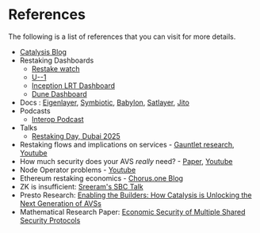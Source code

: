 # References

The following is a list of references that you can visit for more details.

- [Catalysis Blog](https://blog.catalysis.network)
- Restaking Dashboards
  - [Restake watch](https://restake.watch/)
  - [U--1](https://u--1.com/)
  - [Inception LRT Dashboard](https://inceptionlrt.com/restaking-explorer)
  - [Dune Dashboard](https://dune.com/blocklytics/ethereum-restaking)
- Docs :  [Eigenlayer](https://docs.eigenlayer.xyz/), [Symbiotic](https://docs.symbiotic.fi/), [Babylon](https://docs.babylonchain.io/docs/introduction/overview), [Satlayer](https://docs.satlayer.xyz/), [Jito](https://www.jito.network/restaking/)
- Podcasts
  - [Interop Podcast](https://x.com/seb3point0/status/1874866432615616828)
- Talks
  - [Restaking Day, Dubai 2025](https://www.youtube.com/watch?v=DW33bexlxWo)
- Restaking flows and implications on services - [Gauntlet research](https://www.gauntlet.xyz/resources/restaking-flows-and-implications-on-services), [Youtube](https://youtu.be/vuZ1vfDgIbo?si=ZJIqbnvnmQujKva5)
- How much security does your AVS _really_ need? - [Paper](https://arxiv.org/abs/2408.00928), [Youtube](https://youtu.be/Cd89kupFgig?si=hUJwf84447OAl4Cg)
- Node Operator problems - [Youtube](https://youtu.be/pmozNGACsGc?si=4-1UNgvlBTswqaM8&t=805)
- Ethereum restaking economics - [Chorus.one Blog](https://chorus.one/articles/the-state-of-ethereum-restaking-economics-challenges-and-future-directions)
- ZK is insufficient: [Sreeram's SBC Talk](https://www.youtube.com/watch?v=YSuG2kXjLNA)
- Presto Research: [Enabling the Builders: How Catalysis is Unlocking the Next Generation of AVSs](https://www.prestolabs.io/research/enabling-the-builders-how-catalysis-is-unlocking-the-next-generation-of-avss)
- Mathematical Research Paper: [Economic Security of Multiple Shared Security Protocols](https://arxiv.org/abs/2505.03843)
